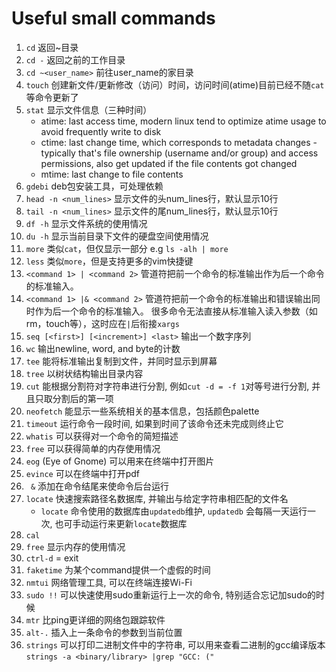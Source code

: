 # Useful small commands
1. `cd` 返回~目录
2. `cd -` 返回之前的工作目录
3. `cd ~<user_name>` 前往user_name的家目录
4. `touch` 创建新文件/更新修改（访问）时间，访问时间(atime)目前已经不随`cat`等命令更新了
5. `stat` 显示文件信息（三种时间）
    * atime: last access time, modern linux tend to optimize atime usage to avoid frequently write to disk
    * ctime: last change time, which corresponds to metadata changes - typically that's file ownership (username and/or group) and access permissions, 
      also get updated if the file contents got changed
    * mtime: last change to file contents
6. `gdebi` deb包安装工具，可处理依赖
7. `head -n <num_lines>` 显示文件的头num_lines行，默认显示10行
8. `tail -n <num_lines>` 显示文件的尾num_lines行，默认显示10行
9. `df -h` 显示文件系统的使用情况
10. `du -h` 显示当前目录下文件的硬盘空间使用情况
11. `more` 类似`cat`，但仅显示一部分 e.g `ls -alh | more`
12. `less` 类似`more`，但是支持更多的vim快捷键
13. `<command 1> | <command 2>` 管道符把前一个命令的标准输出作为后一个命令的标准输入。
14. `<command 1> |& <command 2>` 管道符把前一个命令的标准输出和错误输出同时作为后一个命令的标准输入。
    很多命令无法直接从标准输入读入参数（如rm，touch等），这时应在`|`后衔接`xargs`
15. `seq [<first>] [<increment>] <last>` 输出一个数字序列
16. `wc` 输出newline, word, and byte的计数
17. `tee` 能将标准输出复制到文件，并同时显示到屏幕
18. `tree` 以树状结构输出目录内容
19. `cut` 能根据分割符对字符串进行分割, 例如`cut -d = -f 1`对等号进行分割, 并且只取分割后的第一项
20. `neofetch` 能显示一些系统相关的基本信息，包括颜色palette
21. `timeout` 运行命令一段时间, 如果到时间了该命令还未完成则终止它
22. `whatis` 可以获得对一个命令的简短描述
23. `free` 可以获得简单的内存使用情况
24. `eog` (Eye of Gnome) 可以用来在终端中打开图片
25. `evince` 可以在终端中打开pdf
26. ` &` 添加在命令结尾来使命令后台运行
27. `locate` 快速搜索路径名数据库, 并输出与给定字符串相匹配的文件名
    - `locate` 命令使用的数据库由`updatedb`维护, `updatedb` 会每隔一天运行一次, 也可手动运行来更新`locate`数据库
28. `cal`
29. `free` 显示内存的使用情况
30. `ctrl-d` = exit
31. `faketime` 为某个command提供一个虚假的时间
32. `nmtui` 网络管理工具, 可以在终端连接Wi-Fi
33. `sudo !!` 可以快速使用sudo重新运行上一次的命令, 特别适合忘记加sudo的时候
34. `mtr` 比ping更详细的网络包跟踪软件
35. `alt-.` 插入上一条命令的参数到当前位置
36. `strings` 可以打印二进制文件中的字符串, 可以用来查看二进制的gcc编译版本`strings -a <binary/library> |grep "GCC: ("`
